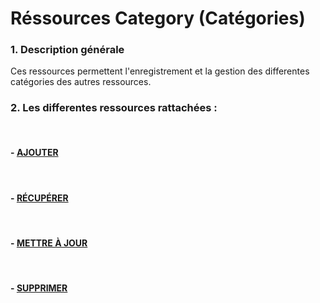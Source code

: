 # Réssources Category (Catégories)

### 1. Description générale

Ces ressources permettent l'enregistrement et la gestion des differentes catégories des autres ressources.

### 2. Les differentes ressources rattachées :

<br>

#### - [AJOUTER](/guide/services/transactions/category/store)

<br>

#### - [RÉCUPÉRER](/guide/services/transactions/category/list)

<br>

#### - [METTRE À JOUR](/guide/services/transactions/category/update)

<br>

#### - [SUPPRIMER](/guide/services/transactions/category/delete)
